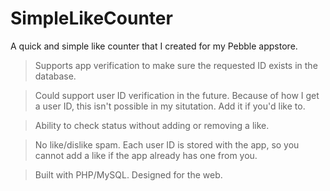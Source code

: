 # SimpleLikeCounter
A quick and simple like counter that I created for my Pebble appstore.

> Supports app verification to make sure the requested ID exists in the database.

> Could support user ID verification in the future. Because of how I get a user ID, this isn't possible in my situtation. Add it if you'd like to.

> Ability to check status without adding or removing a like.

> No like/dislike spam. Each user ID is stored with the app, so you cannot add a like if the app already has one from you.

> Built with PHP/MySQL. Designed for the web.
